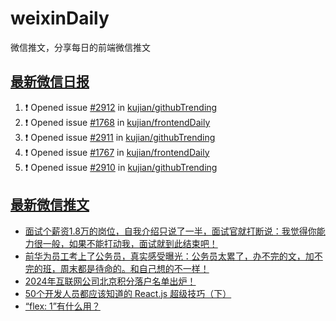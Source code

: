 # weixinDaily
微信推文，分享每日的前端微信推文

## [最新微信日报](https://github.com/kujian/weixinDaily/issues)

<!--START_SECTION:activity-->
1. ❗ Opened issue [#2912](https://github.com/kujian/githubTrending/issues/2912) in [kujian/githubTrending](https://github.com/kujian/githubTrending)
2. ❗ Opened issue [#1768](https://github.com/kujian/frontendDaily/issues/1768) in [kujian/frontendDaily](https://github.com/kujian/frontendDaily)
3. ❗ Opened issue [#2911](https://github.com/kujian/githubTrending/issues/2911) in [kujian/githubTrending](https://github.com/kujian/githubTrending)
4. ❗ Opened issue [#1767](https://github.com/kujian/frontendDaily/issues/1767) in [kujian/frontendDaily](https://github.com/kujian/frontendDaily)
5. ❗ Opened issue [#2910](https://github.com/kujian/githubTrending/issues/2910) in [kujian/githubTrending](https://github.com/kujian/githubTrending)
<!--END_SECTION:activity-->


## [最新微信推文](https://weixin.qdkfweb.cn/)

<!-- BLOG-POST-LIST:START -->
- [面试个薪资1.8万的岗位，自我介绍只说了一半，面试官就打断说：我觉得你能力很一般，如果不能打动我，面试就到此结束吧！](https://weixin.qdkfweb.cn/52378.html)
- [前华为员工考上了公务员，真实感受曝光：公务员太累了，办不完的文，加不完的班，周末都是待命的。和自己想的不一样！](https://weixin.qdkfweb.cn/52380.html)
- [2024年互联网公司北京积分落户名单出炉！](https://weixin.qdkfweb.cn/52400.html)
- [50个开发人员都应该知道的 React.js 超级技巧（下）](https://weixin.qdkfweb.cn/52367.html)
- [“flex: 1”有什么用？](https://weixin.qdkfweb.cn/52366.html)
<!-- BLOG-POST-LIST:END -->